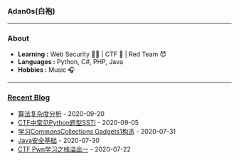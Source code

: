 ### Adan0s(白袍) 

---------------------------------------------------------------------------------------------------------------------------------------------------------------------------------

### About

-  **Learning :** Web Security :man_student: | CTF :checkered_flag: | Red Team :smiling_imp:
-  **Languages :** Python, C#, PHP, Java 
-  **Hobbies :** Music :headphones:

---------------------------------------------------------------------------------------------------------------------------------------------------------------------------------

### [Recent Blog](https://eviladan0s.github.io/)

- [算法复杂度分析](https://eviladan0s.github.io/2020/09/20/algorithm-complexity-analyze/) - 2020-09-20
- [CTF中常见Python题型SSTI](https://eviladan0s.github.io/2020/09/05/python-ssti/) - 2020-09-05
- [学习CommonsCollections Gadgets1构造](https://eviladan0s.github.io/2020/07/31/learn-CommonsCollections1/) - 2020-07-31
- [Java安全基础](https://eviladan0s.github.io/2020/07/30/java-sec-newbee/) - 2020-07-30
- [CTF Pwn学习之栈溢出一](https://eviladan0s.github.io/2020/07/22/ctf-pwn-1/) - 2020-07-22
